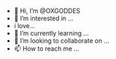 - 👋 Hi, I’m @OXGODDES
- 👀 I’m interested in ...
- i love...
- 🌱 I’m currently learning ...
- 💞️ I’m looking to collaborate on ...
- 📫 How to reach me ...

<!---
OXGODDES/OXGODDES is a ✨ special ✨ repository because its `README.md` (this file) appears on your GitHub profile.
You can click the Preview link to take a look at your changes.
--->
